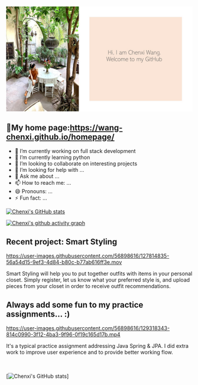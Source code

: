 <a href="https://wang-chenxi.github.io/homepage/"><img width = 1214px src="https://github.com/wang-chenxi/CodingDojoAssignments/blob/master/0.Pre_Bootcamp/Presentation1.jpg" /> </a>                                                                                                                      
                                                                                                                             
## 👋My home page:https://wang-chenxi.github.io/homepage/            

- 🔭 I’m currently working on full stack development
- 🌱 I’m currently learning python
- 👯 I’m looking to collaborate on interesting projects
- 🤔 I’m looking for help with ...
- 💬 Ask me about ...
- 📫 How to reach me: ...
- 😄 Pronouns: ...
- ⚡ Fun fact: ...             

[![Chenxi's GitHub stats](https://github-readme-stats.vercel.app/api?username=wang-chenxi&hide=stars&count_private=true&show_icons=true)](https://github.com/anuraghazra/github-readme-stats)

[![Chenxi's github activity graph](https://activity-graph.herokuapp.com/graph?username=wang-chenxi)](https://github.com/ashutosh00710/github-readme-activity-graph)

## Recent project: Smart Styling
https://user-images.githubusercontent.com/56898616/127814835-56a54d15-9ef3-4d84-b80c-b77ab616ff3e.mov

Smart Styling will help you to put together outfits with items in your personal closet. Simply register, let us know what your preferred style is, and upload pieces from your closet in order to receive outfit recommendations.

## Always add some fun to my practice assignments... :)
https://user-images.githubusercontent.com/56898616/129318343-814c0990-3f12-4ba3-9f96-0f19c165d17b.mp4

It's a typical practice assignment addressing Java Spring & JPA. I did extra work to improve user experience and to provide better working flow.

<br/><br/>
[![Chenxi's GitHub stats](https://github-readme-stats.vercel.app/api?username=wang-chenxi&hide=stars&count_private=true&show_icons=true&theme=flag-india)]


